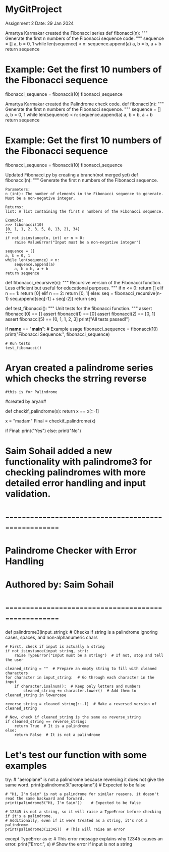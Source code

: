 # MyGitProject
Assignment 2
Date: 29 Jan 2024

Amartya Karmakar created the Fibonacci series 
def fibonacci(n):
    """
    Generate the first n numbers of the Fibonacci sequence code.
    """
    sequence = []
    a, b = 0, 1
    while len(sequence) < n:
        sequence.append(a)
        a, b = b, a + b
    return sequence

# Example: Get the first 10 numbers of the Fibonacci sequence
fibonacci_sequence = fibonacci(10)
fibonacci_sequence

Amartya Karmakar created the Palindrome check code.
def fibonacci(n):
    """
    Generate the first n numbers of the Fibonacci sequence.
    """
    sequence = []
    a, b = 0, 1
    while len(sequence) < n:
        sequence.append(a)
        a, b = b, a + b
    return sequence

# Example: Get the first 10 numbers of the Fibonacci sequence
fibonacci_sequence = fibonacci(10)
fibonacci_sequence

Updated Fibonacci.py by creating a branch(not merged yet)
def fibonacci(n):
    """
    Generate the first n numbers of the Fibonacci sequence.

    Parameters:
    n (int): The number of elements in the Fibonacci sequence to generate. Must be a non-negative integer.

    Returns:
    list: A list containing the first n numbers of the Fibonacci sequence.

    Example:
    >>> fibonacci(10)
    [0, 1, 1, 2, 3, 5, 8, 13, 21, 34]
    """
    if not isinstance(n, int) or n < 0:
        raise ValueError("Input must be a non-negative integer")

    sequence = []
    a, b = 0, 1
    while len(sequence) < n:
        sequence.append(a)
        a, b = b, a + b
    return sequence

def fibonacci_recursive(n):
    """ Recursive version of the Fibonacci function. Less efficient but useful for educational purposes. """
    if n <= 0:
        return []
        elif n == 1:
        return [0]
    elif n == 2:
        return [0, 1]
    else:
        seq = fibonacci_recursive(n-1)
        seq.append(seq[-1] + seq[-2])
        return seq

def test_fibonacci():
    """ Unit tests for the fibonacci function. """
    assert fibonacci(0) == []
    assert fibonacci(1) == [0]
    assert fibonacci(2) == [0, 1]
    assert fibonacci(5) == [0, 1, 1, 2, 3]
    print("All tests passed!")

if __name__ == "__main__":
    # Example usage
    fibonacci_sequence = fibonacci(10)
    print("Fibonacci Sequence:", fibonacci_sequence)

    # Run tests
    test_fibonacci()

# Aryan created a palindrome series which checks the strring reverse 
    #this is for Palindrome 
#created by aryan#

def checkif_palindrome(x):
	return x == x[::-1]

x = "madam"
Final = checkif_palindrome(x)

if Final:
	print("Yes")
else:
	print("No")
 
# Saim Sohail added a new functionality with palindrome3 for checking palindromes with more detailed error handling and input validation.

# ---------------------------------------------------
# Palindrome Checker with Error Handling
# Authored by: Saim Sohail
# ---------------------------------------------------

def palindrome3(input_string):
    # Checks if string is a palindrome ignoring cases, spaces, and non-alphanumeric chars

    # First, check if input is actually a string
    if not isinstance(input_string, str):
        raise TypeError("Input must be a string")  # If not, stop and tell the user

    cleaned_string = ""  # Prepare an empty string to fill with cleaned characters
    for character in input_string:  # Go through each character in the input
        if character.isalnum():  # Keep only letters and numbers
            cleaned_string += character.lower()  # Add them to cleaned_string in lowercase

    reverse_string = cleaned_string[::-1]  # Make a reversed version of cleaned_string

    # Now, check if cleaned_string is the same as reverse_string
    if cleaned_string == reverse_string:
        return True  # It is a palindrome
    else:
        return False  # It is not a palindrome

# Let's test our function with some examples
try:
    # "aeroplane" is not a palindrome because reversing it does not give the same word.
    print(palindrome3("aeroplane"))  # Expected to be false
    
    # "Hi, I'm Saim" is not a palindrome for similar reasons, it doesn't read the same backward and forward.
    print(palindrome3("Hi, I'm Saim"))    # Expected to be false
    
    # 12345 is not a string, so it will raise a TypeError before checking if it's a palindrome.
    # Additionally, even if it were treated as a string, it's not a palindrome.
    print(palindrome3(12345))  # This will raise an error
except TypeError as e:
    # This error message explains why 12345 causes an error.
    print("Error:", e)  # Show the error if input is not a string
